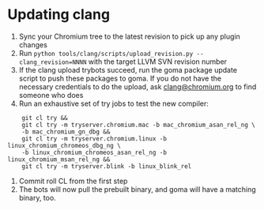# Updating clang

1.  Sync your Chromium tree to the latest revision to pick up any plugin
    changes
1.  Run `python tools/clang/scripts/upload_revision.py --clang_revision=NNNN`
    with the target LLVM SVN revision number
1.  If the clang upload trybots succeed, run the goma package update script to
    push these packages to goma. If you do not have the necessary credentials to
    do the upload, ask clang@chromium.org to find someone who does
1.  Run an exhaustive set of try jobs to test the new compiler:
```
    git cl try &&
    git cl try -m tryserver.chromium.mac -b mac_chromium_asan_rel_ng \
    -b mac_chromium_gn_dbg &&
    git cl try -m tryserver.chromium.linux -b linux_chromium_chromeos_dbg_ng \
    -b linux_chromium_chromeos_asan_rel_ng -b linux_chromium_msan_rel_ng &&
    git cl try -m tryserver.blink -b linux_blink_rel
```
1.  Commit roll CL from the first step
1.  The bots will now pull the prebuilt binary, and goma will have a matching
    binary, too.
